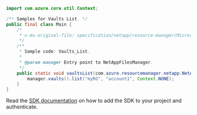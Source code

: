 ```java
import com.azure.core.util.Context;

/** Samples for Vaults List. */
public final class Main {
    /*
     * x-ms-original-file: specification/netapp/resource-manager/Microsoft.NetApp/stable/2021-08-01/examples/Vaults_List.json
     */
    /**
     * Sample code: Vaults_List.
     *
     * @param manager Entry point to NetAppFilesManager.
     */
    public static void vaultsList(com.azure.resourcemanager.netapp.NetAppFilesManager manager) {
        manager.vaults().list("myRG", "account1", Context.NONE);
    }
}
```

Read the [SDK documentation](https://github.com/Azure/azure-sdk-for-java/blob/azure-resourcemanager-netapp_1.0.0-beta.7/sdk/netapp/azure-resourcemanager-netapp/README.md) on how to add the SDK to your project and authenticate.
